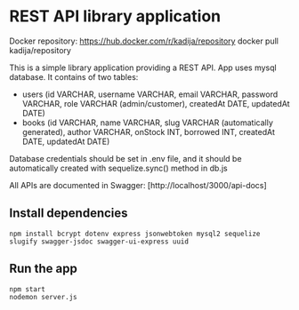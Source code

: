 
# REST API library application
Docker repository: 
https://hub.docker.com/r/kadija/repository
docker pull kadija/repository

This is a simple library application providing a REST
API. 
App uses mysql database. It contains of two tables:
 - users (id VARCHAR, username VARCHAR, email VARCHAR, password VARCHAR, role VARCHAR (admin/customer), createdAt DATE, updatedAt DATE)
 - books (id VARCHAR, name VARCHAR, slug VARCHAR (automatically generated), author VARCHAR, onStock INT, borrowed INT, createdAt DATE, updatedAt DATE)
 
 Database credentials should be set in .env file, and it should be automatically created with sequelize.sync() method in db.js

All APIs are documented in Swagger: [http://localhost/3000/api-docs]

## Install dependencies

    npm install bcrypt dotenv express jsonwebtoken mysql2 sequelize slugify swagger-jsdoc swagger-ui-express uuid

## Run the app

    npm start
    nodemon server.js
